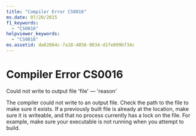 ```yaml
---
title: "Compiler Error CS0016"
ms.date: 07/20/2015
f1_keywords: 
  - "CS0016"
helpviewer_keywords: 
  - "CS0016"
ms.assetid: da62084c-7a18-4858-9034-d1fe099bf34c
---
```

# Compiler Error CS0016
Could not write to output file 'file' — 'reason'  
  
 The compiler could not write to an output file. Check the path to the file to make sure it exists. If a previously built file is already at the location, make sure it is writeable, and that no process currently has a lock on the file. For example, make sure your executable is not running when you attempt to build.
